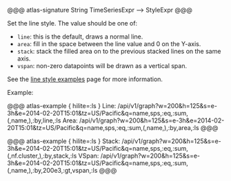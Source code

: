 @@@ atlas-signature
String
TimeSeriesExpr
-->
StyleExpr
@@@

Set the line style. The value should be one of:

* `line`: this is the default, draws a normal line.
* `area`: fill in the space between the line value and 0 on the Y-axis.
* `stack`: stack the filled area on to the previous stacked lines on the same axis.
* `vspan`: non-zero datapoints will be drawn as a vertical span.

See the [line style examples](../../api/graph/line-styles.md) page for more information.

Example:

@@@ atlas-example { hilite=:ls }
Line: /api/v1/graph?w=200&h=125&s=e-3h&e=2014-02-20T15:01&tz=US/Pacific&q=name,sps,:eq,:sum,(,name,),:by,line,:ls
Area: /api/v1/graph?w=200&h=125&s=e-3h&e=2014-02-20T15:01&tz=US/Pacific&q=name,sps,:eq,:sum,(,name,),:by,area,:ls
@@@

@@@ atlas-example { hilite=:ls }
Stack: /api/v1/graph?w=200&h=125&s=e-3h&e=2014-02-20T15:01&tz=US/Pacific&q=name,sps,:eq,:sum,(,nf.cluster,),:by,stack,:ls
VSpan: /api/v1/graph?w=200&h=125&s=e-3h&e=2014-02-20T15:01&tz=US/Pacific&q=name,sps,:eq,:sum,(,name,),:by,200e3,:gt,vspan,:ls
@@@

